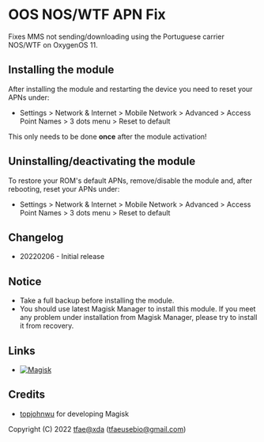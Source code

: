 OOS NOS/WTF APN Fix
==========

Fixes MMS not sending/downloading using the Portuguese carrier NOS/WTF on OxygenOS 11.


## Installing the module
After installing the module and restarting the device you need to reset your APNs under:
  - Settings > Network & Internet > Mobile Network > Advanced > Access Point Names > 3 dots menu > Reset to default

This only needs to be done **once** after the module activation!


## Uninstalling/deactivating the module
To restore your ROM's default APNs, remove/disable the module and, after rebooting, reset your APNs under:
  - Settings > Network & Internet > Mobile Network > Advanced > Access Point Names > 3 dots menu > Reset to default


## Changelog
* 20220206 - Initial release


## Notice
* Take a full backup before installing the module.
* You should use latest Magisk Manager to install this module. If you meet any problem under installation from Magisk Manager, please try to install it from recovery.


## Links
* [![Magisk](https://img.shields.io/badge/Magisk-24.1%2B-00B39B.svg)](https://github.com/topjohnwu/Magisk#downloads)


## Credits
* <a href="https://github.com/topjohnwu">topjohnwu</a> for developing Magisk


Copyright (C) 2022 <a href="https://forum.xda-developers.com/member.php?u=6415870">tfae@xda</a> (tfaeusebio@gmail.com)
